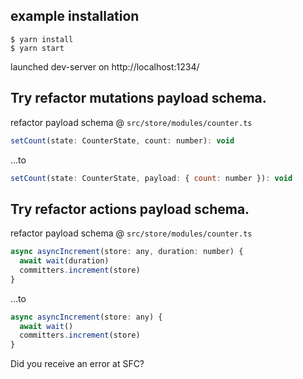 ## example installation

```
$ yarn install
$ yarn start
```

launched dev-server on http://localhost:1234/

## Try refactor mutations payload schema.

refactor payload schema @ `src/store/modules/counter.ts`

```javascript
setCount(state: CounterState, count: number): void
```

...to

```javascript
setCount(state: CounterState, payload: { count: number }): void
```

## Try refactor actions payload schema.

refactor payload schema @ `src/store/modules/counter.ts`

```javascript
async asyncIncrement(store: any, duration: number) {
  await wait(duration)
  committers.increment(store)
}
```

...to

```javascript
async asyncIncrement(store: any) {
  await wait()
  committers.increment(store)
}
```

Did you receive an error at SFC?
